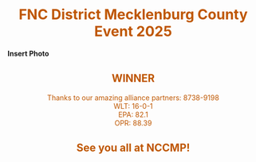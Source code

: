 <div align="center">
<h1><span style="color:#bf5700">FNC District Mecklenburg County Event 2025</span></h1>
</div>

**Insert Photo**


<div>
<div align="center">
<h2><span style="color:#bf5700">WINNER</span></h2>
</div>
<div>
<div align="center">
<bd><span style="color:#bf5700">Thanks to our amazing alliance partners: 8738-9198</span></bd>
</div>
<div>
<div align="center">
<bd><span style="color:#bf5700">WLT: 16-0-1</span></bd>
</div>
<div>
<div align="center">
<bd><span style="color:#bf5700">EPA: 82.1</span></bd>
</div>
<div>
<div align="center">
<bd><span style="color:#bf5700">OPR: 88.39</span></bd>
</div>

<div>
<div align="center">
<h2><span style="color:#bf5700">See you all at NCCMP!</span></h2>
</div>